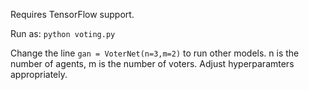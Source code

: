 Requires TensorFlow support.

Run as:
`python voting.py`

Change the line `gan = VoterNet(n=3,m=2)` to run other models. n is the number of agents, m is the number of voters. Adjust hyperparamters appropriately.
